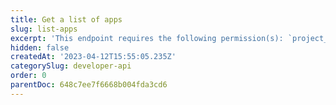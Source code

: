 ```yaml
---
title: Get a list of apps
slug: list-apps
excerpt: 'This endpoint requires the following permission(s): `project_configuration:apps:read`.'
hidden: false
createdAt: '2023-04-12T15:55:05.235Z'
categorySlug: developer-api
order: 0
parentDoc: 648c7ee7f6668b004fda3cd6
---
```

